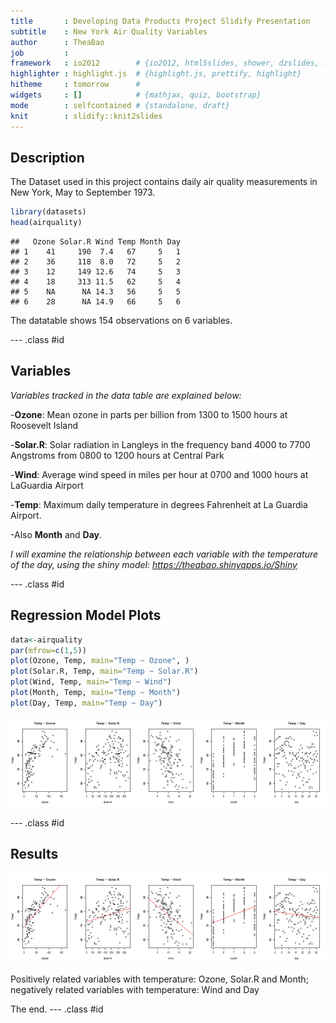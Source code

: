 ```yaml
---
title       : Developing Data Products Project Slidify Presentation
subtitle    : New York Air Quality Variables
author      : TheaBao
job         : 
framework   : io2012        # {io2012, html5slides, shower, dzslides, ...}
highlighter : highlight.js  # {highlight.js, prettify, highlight}
hitheme     : tomorrow      # 
widgets     : []            # {mathjax, quiz, bootstrap}
mode        : selfcontained # {standalone, draft}
knit        : slidify::knit2slides
---
```


## Description

The Dataset used in this project contains daily air quality measurements in New York, May to September 1973.

```r
library(datasets)
head(airquality)
```

```
##   Ozone Solar.R Wind Temp Month Day
## 1    41     190  7.4   67     5   1
## 2    36     118  8.0   72     5   2
## 3    12     149 12.6   74     5   3
## 4    18     313 11.5   62     5   4
## 5    NA      NA 14.3   56     5   5
## 6    28      NA 14.9   66     5   6
```
The datatable shows 154 observations on 6 variables.

--- .class #id 

## Variables

*Variables tracked in the data table are explained below:*

-**Ozone**: Mean ozone in parts per billion from 1300 to 1500 hours at Roosevelt Island

-**Solar.R**: Solar radiation in Langleys in the frequency band 4000 to 7700 Angstroms from 0800 to 1200 hours at Central Park

-**Wind**: Average wind speed in miles per hour at 0700 and 1000 hours at LaGuardia Airport

-**Temp**: Maximum daily temperature in degrees Fahrenheit at La Guardia Airport.

-Also **Month** and **Day**.

*I will examine the relationship between each variable with the temperature of the day, using the shiny model: https://theabao.shinyapps.io/Shiny*

--- .class #id 

## Regression Model Plots

```r
data<-airquality
par(mfrow=c(1,5))
plot(Ozone, Temp, main="Temp ~ Ozone", )
plot(Solar.R, Temp, main="Temp ~ Solar.R")
plot(Wind, Temp, main="Temp ~ Wind")
plot(Month, Temp, main="Temp ~ Month")
plot(Day, Temp, main="Temp ~ Day")
```

![plot of chunk unnamed-chunk-2](assets/fig/unnamed-chunk-2-1.png) 

--- .class #id 

## Results
![plot of chunk unnamed-chunk-3](assets/fig/unnamed-chunk-3-1.png) 

Positively related variables with temperature: Ozone, Solar.R and Month;
negatively related variables with temperature: Wind and Day

The end.
--- .class #id 
